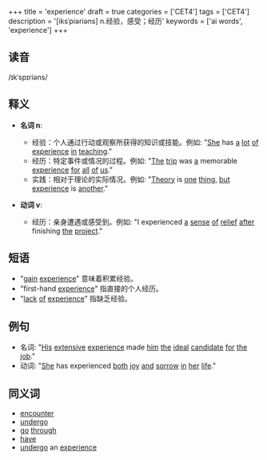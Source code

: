 +++
title = 'experience'
draft = true
categories = ['CET4']
tags = ['CET4']
description = '[iksˈpiəriəns] n.经验，感受；经历'
keywords = ['ai words', 'experience']
+++

## 读音
/ɪkˈspɪriəns/

## 释义
- **名词 n**:
  - 经验：个人通过行动或观察所获得的知识或技能。例如: "[She](/post/she/) has [a](/post/a/) [lot](/post/lot/) [of](/post/of/) [experience](/post/experience/) [in](/post/in/) [teaching](/post/teaching/)."
  - 经历：特定事件或情况的过程。例如: "[The](/post/the/) [trip](/post/trip/) was [a](/post/a/) memorable [experience](/post/experience/) [for](/post/for/) [all](/post/all/) [of](/post/of/) [us](/post/us/)."
  - 实践：相对于理论的实际情况。例如: "[Theory](/post/theory/) is [one](/post/one/) [thing](/post/thing/), [but](/post/but/) [experience](/post/experience/) is [another](/post/another/)."

- **动词 v**:
  - 经历：亲身遭遇或感受到。例如: "I experienced [a](/post/a/) [sense](/post/sense/) [of](/post/of/) [relief](/post/relief/) [after](/post/after/) finishing [the](/post/the/) [project](/post/project/)."

## 短语
- "[gain](/post/gain/) [experience](/post/experience/)" 意味着积累经验。
- "first-hand [experience](/post/experience/)" 指直接的个人经历。
- "[lack](/post/lack/) [of](/post/of/) [experience](/post/experience/)" 指缺乏经验。

## 例句
- 名词: "[His](/post/his/) [extensive](/post/extensive/) [experience](/post/experience/) made [him](/post/him/) [the](/post/the/) [ideal](/post/ideal/) [candidate](/post/candidate/) [for](/post/for/) [the](/post/the/) [job](/post/job/)."
- 动词: "[She](/post/she/) has experienced [both](/post/both/) [joy](/post/joy/) [and](/post/and/) [sorrow](/post/sorrow/) [in](/post/in/) [her](/post/her/) [life](/post/life/)."

## 同义词
- [encounter](/post/encounter/)
- [undergo](/post/undergo/)
- [go](/post/go/) [through](/post/through/)
- [have](/post/have/)
- [undergo](/post/undergo/) an [experience](/post/experience/)
